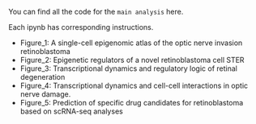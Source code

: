 You can find all the code for the `main analysis` here.

Each ipynb has corresponding instructions.

- Figure_1: A single-cell epigenomic atlas of the optic nerve invasion retinoblastoma
- Figure_2: Epigenetic regulators of a novel retinoblastoma cell STER
- Figure_3: Transcriptional dynamics and regulatory logic of retinal degeneration
- Figure_4: Transcriptional dynamics and cell-cell interactions in optic nerve damage.
- Figure_5: Prediction of specific drug candidates for retinoblastoma based on scRNA-seq analyses
